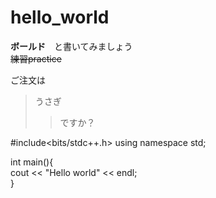 # hello_world  
 **ボールド**　と書いてみましょう  
~~練習practice~~  

ご注文は  
>うさぎ  
>> ですか？

#include<bits/stdc++.h>
using namespace std;

int main(){  
    cout << "Hello world" << endl;  
}
